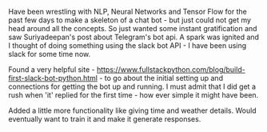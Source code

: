 Have been wrestling with NLP, Neural Networks and Tensor Flow for the past few days to make a skeleton of a chat bot - but just could not get my head around all the concepts. So just wanted some instant gratification and saw Suriyadeepan's post about Telegram's bot api. A spark was ignited and I thought of doing something using the slack bot API - I have been using slack for some time now.

Found a very helpful site - https://www.fullstackpython.com/blog/build-first-slack-bot-python.html - to go about the initial setting up and connections for getting the bot up and running. I must admit that I did get a rush when 'it' replied for the first time - how ever simple it might have been.

Added a little more functionality like giving time and weather details. Would eventually want to train it and make it generate responses.


